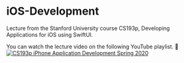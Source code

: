 # iOS-Development
Lecture from the Stanford University course CS193p, Developing Applications for iOS using SwiftUI.

You can watch the lecture video on the following YouTube playlist. :movie_camera:   
[![CS193p iPhone Application Development Spring 2020](https://img.youtube.com/vi/jbtqIBpUG7g/0.jpg)](https://www.youtube.com/playlist?list=PLpGHT1n4-mAtTj9oywMWoBx0dCGd51_yG "CS193p iPhone Application Development Spring 2020")
